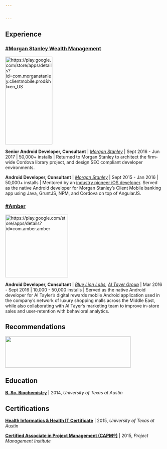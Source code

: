 ```yaml
---


---
```


<h2 id="experience">Experience</h2>
<h3 id="morgan-stanley-wealth-management"><a href="https://play.google.com/store/apps/details?id=com.morganstanley.clientmobile.prod&amp;hl=en_US">#Morgan Stanley Wealth Management</a></h3>
<p><img src="https://workstory.s3.amazonaws.com/assets/2005904/morganstanley.png" alt="https://play.google.com/store/apps/details?id=com.morganstanley.clientmobile.prod&amp;hl=en_US" width="150" height="280"></p>
<p><strong>Senior Android Developer, Consultant</strong> | <em><a href="https://www.morganstanley.com/">Morgan Stanley</a></em> | Sept 2016 - Jun 2017 | 50,000+ installs | Returned to Morgan Stanley to architect the firm-wide Cordova library project, and design SEC compliant developer environments.</p>
<p><strong>Android Developer, Consultant</strong> | <em><a href="https://www.morganstanley.com/">Morgan Stanley</a></em> | Sept 2015 - Jan 2016 | 50,000+ installs  | Mentored by an <a href="https://www.linkedin.com/in/mtamburro/">industry pioneer iOS developer</a>. Served as the native Android developer for Morgan Stanley’s Client Mobile banking app using Java, GruntJS, NPM, and Cordova on top of AngularJS.</p>
<h3 id="amber"><a href="https://play.google.com/store/apps/details?id=com.amber.amber">#Amber</a></h3>
<p><img src="https://workstory.s3.amazonaws.com/assets/2005903/amber.png" alt="https://play.google.com/store/apps/details?id=com.amber.amber" width="200" height="200"></p>
<p><strong>Android Developer, Consultant</strong> | <em><a href="https://play.google.com/store/apps/developer?id=Blue+Lion+Labs">Blue Lion Labs</a>, <a href="https://www.altayer.com/">Al Tayer Group</a></em> | Mar 2016 - Sept 2016 | 10,000 - 50,000 installs  | Served as the native Android developer for Al Tayler’s digital rewards mobile Android application used in the company’s network of luxury shopping malls across the Middle East, while also collaborating with Al Tayer’s marketing team to improve in-store sales and user-retention with behavioral analytics.</p>
<h2 id="recommendations">Recommendations</h2>
<p><img src="https://workstory.s3.amazonaws.com/assets/2005908/Screen_Shot_2018-05-27_at_7.13.25_PM.png" alt="" width="400" height="100"></p>
<h2 id="education">Education</h2>
<p><a href="http://catalog.utexas.edu/undergraduate/natural-sciences/degrees-and-programs/bs-biochemistry/"><strong>B. Sc. Biochemistry</strong></a> | 2014, <em>University of Texas at Austin</em></p>
<h2 id="certifications">Certifications</h2>
<p><a href="https://www.mccombs.utexas.edu/hihit/"><strong>Health Informatics &amp; Health IT Certificate</strong></a> | 2015, <em>University of Texas at Austin</em></p>
<p><a href="https://www.pmi.org/certifications/types/certified-associate-capm"><strong>Certified Associate in Project Management (CAPM®)</strong></a> | 2015, <em>Project Management Institute</em></p>

